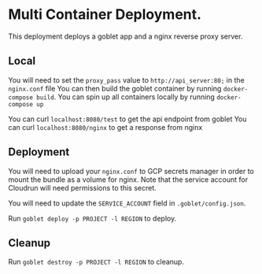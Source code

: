 # Multi Container Deployment.

This deployment deploys a goblet app and a nginx reverse proxy server. 

## Local

You will need to set the `proxy_pass` value to `http://api_server:80;` in the `nginx.conf` file 
You can then build the goblet container by running `docker-compose build`.
You can spin up all containers locally by running `docker-compose up`

You can curl `localhost:8080/test` to get the api endpoint from goblet
You can curl `localhost:8080/nginx` to get a response from nginx

## Deployment

You will need to upload your `nginx.conf` to GCP secrets manager in order to mount the bundle as a volume for nginx. Note that the service account for Cloudrun will need permissions to this secret. 

You will need to update the `SERVICE_ACCOUNT` field in `.goblet/config.json`. 

Run `goblet deploy -p PROJECT -l REGION` to deploy. 

## Cleanup 

Run `goblet destroy -p PROJECT -l REGION` to cleanup. 
